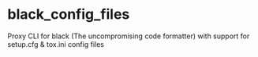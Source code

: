 # black_config_files
Proxy CLI for black (The uncompromising code formatter) with support for setup.cfg &amp; tox.ini config files
